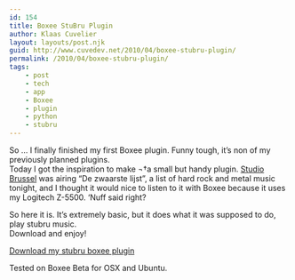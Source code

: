 ```yaml
---
id: 154
title: Boxee StuBru Plugin
author: Klaas Cuvelier
layout: layouts/post.njk
guid: http://www.cuvedev.net/2010/04/boxee-stubru-plugin/
permalink: /2010/04/boxee-stubru-plugin/
tags:
    - post
    - tech
    - app
    - Boxee
    - plugin
    - python
    - stubru
---
```


So &#8230; I finally finished my first Boxee plugin. Funny tough, it&#8217;s non of my previously planned plugins.  
Today I got the inspiration to make ¬†a small but handy plugin. [Studio Brussel][1] was airing &#8220;De zwaarste lijst&#8221;, a list of hard rock and metal music tonight, and I thought it would nice to listen to it with Boxee because it uses my Logitech Z-5500. &#8216;Nuff said right?

So here it is. It&#8217;s extremely basic, but it does what it was supposed to do, play stubru music.  
Download and enjoy!

[Download my stubru boxee plugin][2]

Tested on Boxee Beta for OSX and Ubuntu.

[1]: http://www.stubru.be
[2]: ../../public/2010/04/stubru.zip
